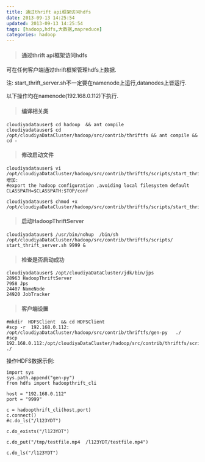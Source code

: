 ```yaml
---
title: 通过thrift api框架访问hdfs
date: 2013-09-13 14:25:54
updated: 2013-09-13 14:25:54
tags: [hadoop,hdfs,大数据,mapreduce]
categories: hadoop
---
```


> #### 通过thrift api框架访问hdfs

可在任何客户端通过thrift框架管理hdfs上数据.

注: start_thrift_server.sh不一定要在namenode上运行,datanodes上皆运行.

以下操作均在namenode(192.168.0.112)下执行.

> #### 编译相关类 

```
cloudiyadatauser$ cd hadoop  && ant compile
cloudiyadatauser$ cd /opt/cloudiyaDataCluster/hadoop/src/contrib/thriftfs && ant compile && cd -
```

> #### 修改启动文件

```
cloudiyadatauser$ vi /opt/cloudiyaDataCluster/hadoop/src/contrib/thriftfs/scripts/start_thrift_server.sh
增加:
#export the hadoop configuration ,avoiding local filesystem default
CLASSPATH=$CLASSPATH:$TOP/conf

cloudiyadatauser$ chmod +x  /opt/cloudiyaDataCluster/hadoop/src/contrib/thriftfs/scripts/start_thrift_server.sh
```

> #### 启动HadoopThriftServer

```
cloudiyadatauser$ /usr/bin/nohup  /bin/sh  /opt/cloudiyaDataCluster/hadoop/src/contrib/thriftfs/scripts/ start_thrift_server.sh 9999 & 
```

> #### 检查是否启动成功

```
cloudiyadatauser$ /opt/cloudiyaDataCluster/jdk/bin/jps
28963 HadoopThriftServer
7958 Jps
24407 NameNode
24920 JobTracker
```

> #### 客户端设置

```
#mkdir  HDFSClient  && cd HDFSClient
#scp -r  192.168.0.112: /opt/cloudiyaDataCluster/hadoop/src/contrib/thriftfs/gen-py   ./
#scp  192.168.0.112:/opt/cloudiyaDataCluster/hadoop/src/contrib/thriftfs/scripts/hdfs.py  ./
```

操作HDFS数据示例:

```
import sys
sys.path.append("gen-py")
from hdfs import hadoopthrift_cli

host = "192.168.0.112"
port = "9999"

c = hadoopthrift_cli(host,port)
c.connect()
#c.do_ls("/l123YDT")

c.do_exists("/l123YDT")

c.do_put("/tmp/testfile.mp4  /l123YDT/testfile.mp4")

c.do_ls("/l123YDT")
```
